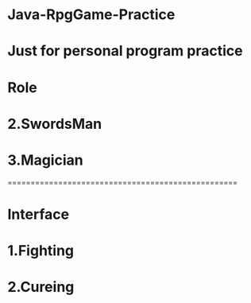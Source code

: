 # Java-RpgGame-Practice
Just for personal program practice
==================================================
# Role
# 2.SwordsMan
# 3.Magician
==================================================
# Interface
# 1.Fighting
# 2.Cureing
